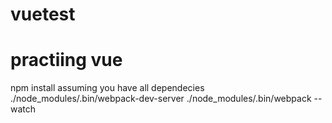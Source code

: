 # vuetest

# practiing vue
npm install 
assuming you have all dependecies 
./node_modules/.bin/webpack-dev-server
./node_modules/.bin/webpack --watch
